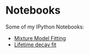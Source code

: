 Notebooks
=========

Some of my IPython Notebooks:

* [Mixture Model Fitting](http://nbviewer.ipython.org/urls/raw.github.com/tritemio/notebooks/master/Mixture_Model_Fitting.ipynb)
* [Lifetime decay fit](http://nbviewer.ipython.org/urls/raw.github.com/tritemio/notebooks/master/Lifetime_decay_fit.ipynb)
